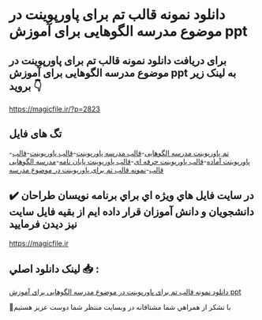# دانلود نمونه قالب تم برای پاورپوینت در موضوع مدرسه الگوهایی برای آموزش ppt

## برای دریافت دانلود نمونه قالب تم برای پاورپوینت در موضوع مدرسه الگوهایی برای آموزش ppt به لینک زیر بروید 👇

https://magicfile.ir/?p=2823

## تگ های فایل

-[تم پاورپوینت مدرسه الگوهایی](https://magicfile.ir/product/%d9%82%d8%a7%d9%84%d8%a8-%d8%aa%d9%85-%d8%a8%d8%b1%d8%a7%db%8c-%d9%be%d8%a7%d9%88%d8%b1%d9%be%d9%88%db%8c%d9%86%d8%aa-%d8%af%d8%b1-%d9%85%d9%88%d8%b6%d9%88%d8%b9-%d9%85%d8%af%d8%b1%d8%b3%d9%87-%d8%a7%d9%84%da%af%d9%88%d9%87%d8%a7%db%8c%db%8c-%d8%a8%d8%b1%d8%a7%db%8c-%d8%a2%d9%85%d9%88%d8%b2%d8%b4/)-[قالب مدرسه پاورپوینت](https://magicfile.ir/product/%d9%82%d8%a7%d9%84%d8%a8-%d8%aa%d9%85-%d8%a8%d8%b1%d8%a7%db%8c-%d9%be%d8%a7%d9%88%d8%b1%d9%be%d9%88%db%8c%d9%86%d8%aa-%d8%af%d8%b1-%d9%85%d9%88%d8%b6%d9%88%d8%b9-%d9%85%d8%af%d8%b1%d8%b3%d9%87-%d8%a7%d9%84%da%af%d9%88%d9%87%d8%a7%db%8c%db%8c-%d8%a8%d8%b1%d8%a7%db%8c-%d8%a2%d9%85%d9%88%d8%b2%d8%b4/)-[قالب پاورپوینت](https://magicfile.ir/product/%d9%82%d8%a7%d9%84%d8%a8-%d8%aa%d9%85-%d8%a8%d8%b1%d8%a7%db%8c-%d9%be%d8%a7%d9%88%d8%b1%d9%be%d9%88%db%8c%d9%86%d8%aa-%d8%af%d8%b1-%d9%85%d9%88%d8%b6%d9%88%d8%b9-%d9%85%d8%af%d8%b1%d8%b3%d9%87-%d8%a7%d9%84%da%af%d9%88%d9%87%d8%a7%db%8c%db%8c-%d8%a8%d8%b1%d8%a7%db%8c-%d8%a2%d9%85%d9%88%d8%b2%d8%b4/)-[قالب پاورپوینت آماده](https://magicfile.ir/product/%d9%82%d8%a7%d9%84%d8%a8-%d8%aa%d9%85-%d8%a8%d8%b1%d8%a7%db%8c-%d9%be%d8%a7%d9%88%d8%b1%d9%be%d9%88%db%8c%d9%86%d8%aa-%d8%af%d8%b1-%d9%85%d9%88%d8%b6%d9%88%d8%b9-%d9%85%d8%af%d8%b1%d8%b3%d9%87-%d8%a7%d9%84%da%af%d9%88%d9%87%d8%a7%db%8c%db%8c-%d8%a8%d8%b1%d8%a7%db%8c-%d8%a2%d9%85%d9%88%d8%b2%d8%b4/)-[قالب پاورپوینت حرفه ای](https://magicfile.ir/product/%d9%82%d8%a7%d9%84%d8%a8-%d8%aa%d9%85-%d8%a8%d8%b1%d8%a7%db%8c-%d9%be%d8%a7%d9%88%d8%b1%d9%be%d9%88%db%8c%d9%86%d8%aa-%d8%af%d8%b1-%d9%85%d9%88%d8%b6%d9%88%d8%b9-%d9%85%d8%af%d8%b1%d8%b3%d9%87-%d8%a7%d9%84%da%af%d9%88%d9%87%d8%a7%db%8c%db%8c-%d8%a8%d8%b1%d8%a7%db%8c-%d8%a2%d9%85%d9%88%d8%b2%d8%b4/)-[قالب پاورپوینت پایان نامه](https://magicfile.ir/product/%d9%82%d8%a7%d9%84%d8%a8-%d8%aa%d9%85-%d8%a8%d8%b1%d8%a7%db%8c-%d9%be%d8%a7%d9%88%d8%b1%d9%be%d9%88%db%8c%d9%86%d8%aa-%d8%af%d8%b1-%d9%85%d9%88%d8%b6%d9%88%d8%b9-%d9%85%d8%af%d8%b1%d8%b3%d9%87-%d8%a7%d9%84%da%af%d9%88%d9%87%d8%a7%db%8c%db%8c-%d8%a8%d8%b1%d8%a7%db%8c-%d8%a2%d9%85%d9%88%d8%b2%d8%b4/)-[مدرسه الگوهایی قالب](https://magicfile.ir/product/%d9%82%d8%a7%d9%84%d8%a8-%d8%aa%d9%85-%d8%a8%d8%b1%d8%a7%db%8c-%d9%be%d8%a7%d9%88%d8%b1%d9%be%d9%88%db%8c%d9%86%d8%aa-%d8%af%d8%b1-%d9%85%d9%88%d8%b6%d9%88%d8%b9-%d9%85%d8%af%d8%b1%d8%b3%d9%87-%d8%a7%d9%84%da%af%d9%88%d9%87%d8%a7%db%8c%db%8c-%d8%a8%d8%b1%d8%a7%db%8c-%d8%a2%d9%85%d9%88%d8%b2%d8%b4/)-[نمونه قالب تم برای پاورپوینت در موضوع مدرسه](https://magicfile.ir/product/%d9%82%d8%a7%d9%84%d8%a8-%d8%aa%d9%85-%d8%a8%d8%b1%d8%a7%db%8c-%d9%be%d8%a7%d9%88%d8%b1%d9%be%d9%88%db%8c%d9%86%d8%aa-%d8%af%d8%b1-%d9%85%d9%88%d8%b6%d9%88%d8%b9-%d9%85%d8%af%d8%b1%d8%b3%d9%87-%d8%a7%d9%84%da%af%d9%88%d9%87%d8%a7%db%8c%db%8c-%d8%a8%d8%b1%d8%a7%db%8c-%d8%a2%d9%85%d9%88%d8%b2%d8%b4/)

## ✔️ در سايت فايل هاي ويژه اي براي برنامه نويسان طراحان دانشجويان و دانش آموزان قرار داده ايم از بقيه فايل سايت نيز ديدن فرماييد

https://magicfile.ir


## لينک دانلود اصلي 📥 :

[دانلود نمونه قالب تم برای پاورپوینت در موضوع مدرسه الگوهایی برای آموزش ppt](https://magicfile.ir/product/%d9%82%d8%a7%d9%84%d8%a8-%d8%aa%d9%85-%d8%a8%d8%b1%d8%a7%db%8c-%d9%be%d8%a7%d9%88%d8%b1%d9%be%d9%88%db%8c%d9%86%d8%aa-%d8%af%d8%b1-%d9%85%d9%88%d8%b6%d9%88%d8%b9-%d9%85%d8%af%d8%b1%d8%b3%d9%87-%d8%a7%d9%84%da%af%d9%88%d9%87%d8%a7%db%8c%db%8c-%d8%a8%d8%b1%d8%a7%db%8c-%d8%a2%d9%85%d9%88%d8%b2%d8%b4/) 


🙏با تشکر از همراهي شما مشتاقانه در وبسایت منتظر شما دوست عزیز هستیم

